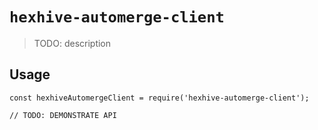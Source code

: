 # `hexhive-automerge-client`

> TODO: description

## Usage

```
const hexhiveAutomergeClient = require('hexhive-automerge-client');

// TODO: DEMONSTRATE API
```

